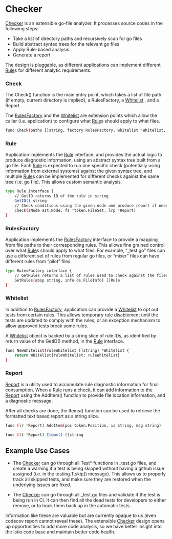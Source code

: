 # Checker

[Checker](checker.go) is an extensible go-file analyzer. It processes source codes in the following steps:
* Take a list of directory paths and recursively scan for go files
* Build abstract syntax trees for the relevant go files
* Apply Rule-based analysis
* Generate a report
 
The design is pluggable, as different applications can implement different [Rule](rule.go)s for different analytic
requirements.


### Check

The Check() function is the main entry point, which takes a list of file path (if empty, current directory is implied),
a RulesFactory, a [Whitelist](whitelist.go) , and a Report. 

The [RulesFactory](rule.go) and the [Whitelist](whitelist.go) are extension points which allow the caller (i.e.
application) to configure what [Rule](rule.go)s should apply to what files.

```bash
func Check(paths []string, factory RulesFactory, whitelist *Whitelist, report *Report) error
```


### Rule

Application implements the [Rule](rule.go) interface, and provides the actual logic to produce diagnostic information,
using an abstract syntax tree built from a go file. Each [Rule](rule.go) is expected to run one specific check
(potentially using information from external systems) against the given syntax tree, and multiple [Rule](rule.go)s can
be implemented for different checks against the same tree (i.e. go file). This allows custom semantic analysis.

```bash
type Rule interface {
	// GetID returns ID of the rule in string
	GetID() string
	// Check conditions using the given node and produce report if needed.
	Check(aNode ast.Node, fs *token.FileSet, lrp *Report)
}
```


### RulesFactory

Application implements the [RulesFactory](rule.go) interface to provide a mapping from file paths to their
corresponding rules. This allows fine grained control over what [Rule](rule.go)s should apply to what files. For
example, “_test.go” files can use a different set of rules from regular go files, or “mixer” files can have different
rules from “pilot” files.

```bash
type RulesFactory interface {
	// GetRules returns a list of rules used to check against the files.
	GetRules(absp string, info os.FileInfo) []Rule
}
```


### Whitelist

In addition to [RulesFactory](rule.go), application can provide a [Whitelist](whitelist.go) to opt out tests from certain rules. This allows temporary rule disablement until the tests are updated to comply with the rules, or an
exception mechanism to allow approved tests break some rules.

A [Whitelist](whitelist.go) object is backed by a string slice of rule IDs, as identified by return value of the GetID() method, in the [Rule](rule.go)
interface.

```bash
func NewWhitelist(ruleWhitelist []string) *Whitelist {
	return Whitelist{ruleWhitelist: ruleWhitelist}
}
```


### Report

[Report](report.go) is a utility used to accumulate rule diagnostic information for final consumption. When a
[Rule](rule.go) runs a check, it can add information to the [Report](report.go) using the AddItem() function to provide
file location information, and a diagnostic message.

After all checks are done, the Items() function can be used to retrieve the formatted text based report as a string
slice.

```bash
func (lr *Report) AddItem(pos token.Position, is string, msg string)

func (lt *Report) Items() []string
```


## Example Use Cases

* The [Checker](checker.go) can go through all Test* functions in _test.go files, and create a warning if a test is
  being skipped without having a github issue assigned (i.e. in the testing.T.skip() message). This allows us to
  properly track all skipped tests, and make sure they are restored when the underlying issues are fixed.

* The [Checker](checker.go) can go through all _test.go files and validate if the test is being run in CI. It can then
  find all the dead tests for developers to either remove, or to hook them back up in the automatic tests.
 
Information like these are valuable but are currently opaque to us (even codecov report cannot reveal these). The
extensible [Checker](checker.go) design opens up opportunities to add more code analysis, so we have better insight
into the Istio code base and maintain better code health.
